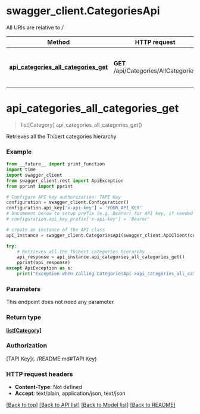 # swagger_client.CategoriesApi

All URIs are relative to */*

Method | HTTP request | Description
------------- | ------------- | -------------
[**api_categories_all_categories_get**](CategoriesApi.md#api_categories_all_categories_get) | **GET** /api/Categories/AllCategories | Retrieves all the Thibert categories hierarchy

# **api_categories_all_categories_get**
> list[Category] api_categories_all_categories_get()

Retrieves all the Thibert categories hierarchy

### Example
```python
from __future__ import print_function
import time
import swagger_client
from swagger_client.rest import ApiException
from pprint import pprint

# Configure API key authorization: TAPI Key
configuration = swagger_client.Configuration()
configuration.api_key['x-api-key'] = 'YOUR_API_KEY'
# Uncomment below to setup prefix (e.g. Bearer) for API key, if needed
# configuration.api_key_prefix['x-api-key'] = 'Bearer'

# create an instance of the API class
api_instance = swagger_client.CategoriesApi(swagger_client.ApiClient(configuration))

try:
    # Retrieves all the Thibert categories hierarchy
    api_response = api_instance.api_categories_all_categories_get()
    pprint(api_response)
except ApiException as e:
    print("Exception when calling CategoriesApi->api_categories_all_categories_get: %s\n" % e)
```

### Parameters
This endpoint does not need any parameter.

### Return type

[**list[Category]**](Category.md)

### Authorization

[TAPI Key](../README.md#TAPI Key)

### HTTP request headers

 - **Content-Type**: Not defined
 - **Accept**: text/plain, application/json, text/json

[[Back to top]](#) [[Back to API list]](../README.md#documentation-for-api-endpoints) [[Back to Model list]](../README.md#documentation-for-models) [[Back to README]](../README.md)


